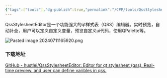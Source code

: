 ```yaml
---
{"tags":["tools"],"dg-publish":true,"permalink":"/CPP/tools/QssStylesheetEditor/","dgPassFrontmatter":true}
---
```




QssStylesheetEditor是一个功能强大的qt样式表（QSS）编辑器。实时预览，自动补全，用户可以定义自定义变量，预览自定义ui代码，使用QPalette等。


![Pasted image 20240711165920.png](/img/user/Tools/assert/Pasted%20image%2020240711165920.png)


### 下载地址

[GitHub - hustlei/QssStylesheetEditor: Editor for qt stylesheet (qss). Real-time preview, and user can define varibles in qss.](https://github.com/hustlei/QssStylesheetEditor)